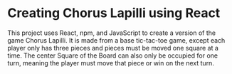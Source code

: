 # Creating Chorus Lapilli using React

This project uses React, npm, and JavaScript to create a version of the game Chorus Lapilli.
It is made from a base tic-tac-toe game, except each player only has three pieces and pieces must be moved one square at a time.
The center Square of the Board can also only be occupied for one turn, meaning the player must move that piece or win on the next turn.
